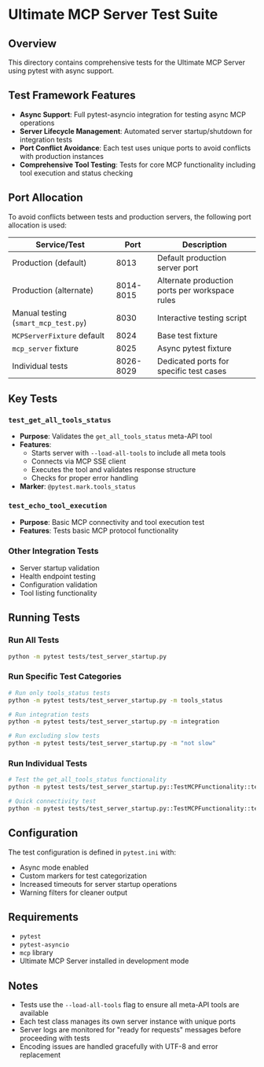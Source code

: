 # Ultimate MCP Server Test Suite

## Overview

This directory contains comprehensive tests for the Ultimate MCP Server using pytest with async support.

## Test Framework Features

- **Async Support**: Full pytest-asyncio integration for testing async MCP operations
- **Server Lifecycle Management**: Automated server startup/shutdown for integration tests
- **Port Conflict Avoidance**: Each test uses unique ports to avoid conflicts with production instances
- **Comprehensive Tool Testing**: Tests for core MCP functionality including tool execution and status checking

## Port Allocation

To avoid conflicts between tests and production servers, the following port allocation is used:

| Service/Test | Port | Description |
|--------------|------|-------------|
| Production (default) | 8013 | Default production server port |
| Production (alternate) | 8014-8015 | Alternate production ports per workspace rules |
| Manual testing (`smart_mcp_test.py`) | 8030 | Interactive testing script |
| `MCPServerFixture` default | 8024 | Base test fixture |
| `mcp_server` fixture | 8025 | Async pytest fixture |
| Individual tests | 8026-8029 | Dedicated ports for specific test cases |

## Key Tests

### `test_get_all_tools_status`
- **Purpose**: Validates the `get_all_tools_status` meta-API tool
- **Features**: 
  - Starts server with `--load-all-tools` to include all meta tools
  - Connects via MCP SSE client
  - Executes the tool and validates response structure
  - Checks for proper error handling
- **Marker**: `@pytest.mark.tools_status`

### `test_echo_tool_execution`
- **Purpose**: Basic MCP connectivity and tool execution test
- **Features**: Tests basic MCP protocol functionality

### Other Integration Tests
- Server startup validation
- Health endpoint testing
- Configuration validation
- Tool listing functionality

## Running Tests

### Run All Tests
```bash
python -m pytest tests/test_server_startup.py
```

### Run Specific Test Categories
```bash
# Run only tools_status tests
python -m pytest tests/test_server_startup.py -m tools_status

# Run integration tests
python -m pytest tests/test_server_startup.py -m integration

# Run excluding slow tests
python -m pytest tests/test_server_startup.py -m "not slow"
```

### Run Individual Tests
```bash
# Test the get_all_tools_status functionality
python -m pytest tests/test_server_startup.py::TestMCPFunctionality::test_get_all_tools_status -v

# Quick connectivity test
python -m pytest tests/test_server_startup.py::TestMCPFunctionality::test_echo_tool_execution -v
```

## Configuration

The test configuration is defined in `pytest.ini` with:
- Async mode enabled
- Custom markers for test categorization
- Increased timeouts for server startup operations
- Warning filters for cleaner output

## Requirements

- `pytest`
- `pytest-asyncio`
- `mcp` library
- Ultimate MCP Server installed in development mode

## Notes

- Tests use the `--load-all-tools` flag to ensure all meta-API tools are available
- Each test class manages its own server instance with unique ports
- Server logs are monitored for "ready for requests" messages before proceeding with tests
- Encoding issues are handled gracefully with UTF-8 and error replacement 